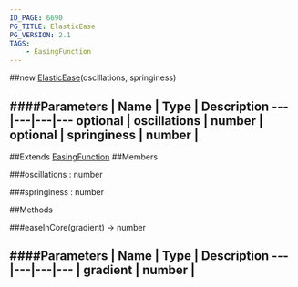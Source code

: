 ```yaml
---
ID_PAGE: 6690
PG_TITLE: ElasticEase
PG_VERSION: 2.1
TAGS:
    - EasingFunction
---
```

##new [ElasticEase](page.php?p=6690)(oscillations, springiness)




####Parameters
 | Name | Type | Description
---|---|---|---
optional | oscillations | number | 
optional | springiness | number | 
---

##Extends
 [EasingFunction](page.php?p=6685)
##Members

###oscillations : number




###springiness : number









##Methods

###easeInCore(gradient) &rarr; number

####Parameters
 | Name | Type | Description
---|---|---|---
 | gradient | number | 
---
